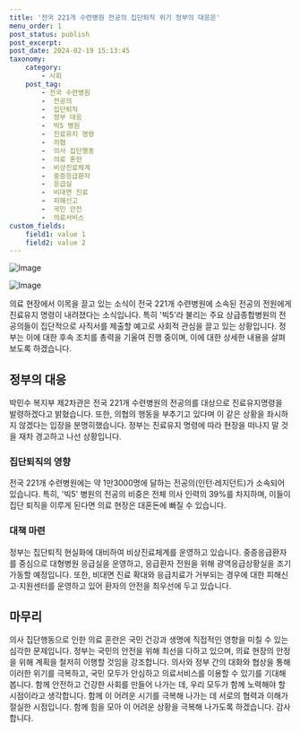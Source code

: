 ```yaml
---
title: '전국 221개 수련병원 전공의 집단퇴직 위기 정부의 대응은'
menu_order: 1
post_status: publish
post_excerpt: 
post_date: 2024-02-19 15:13:45
taxonomy:
    category:
        - 사회
    post_tag:
        - 전국 수련병원
        -  전공의
        -  집단퇴직
        -  정부 대응
        -  빅5 병원
        -  진료유지 명령
        -  의협
        -  의사 집단행동
        -  의료 혼란
        -  비상진료체계
        -  중증응급환자
        -  응급실
        -  비대면 진료
        -  피해신고
        -  국민 안전
        -  의료서비스
custom_fields:
    field1: value 1
    field2: value 2
---
```


![Image](https://imgnews.pstatic.net/image/586/2024/02/19/0000073038_001_20240219113701533.jpg?type=w647)

![Image](https://imgnews.pstatic.net/image/586/2024/02/19/0000073038_002_20240219113701595.jpg?type=w647)

의료 현장에서 이목을 끌고 있는 소식이 전국 221개 수련병원에 소속된 전공의 전원에게 진료유지 명령이 내려졌다는 소식입니다. 특히 '빅5'라 불리는 주요 상급종합병원의 전공의들이 집단적으로 사직서를 제출할 예고로 사회적 관심을 끌고 있는 상황입니다. 정부는 이에 대한 후속 조치를 총력을 기울여 진행 중이며, 이에 대한 상세한 내용을 살펴보도록 하겠습니다.
## 정부의 대응
박민수 복지부 제2차관은 전국 221개 수련병원의 전공의를 대상으로 진료유지명령을 발령하겠다고 밝혔습니다. 또한, 의협의 행동을 부추기고 있다며 이 같은 상황을 좌시하지 않겠다는 입장을 분명히했습니다. 정부는 진료유지 명령에 따라 현장을 떠나지 말 것을 재차 경고하고 나선 상황입니다.
### 집단퇴직의 영향
전국 221개 수련병원에는 약 1만3000명에 달하는 전공의(인턴·레지던트)가 소속되어 있습니다. 특히, '빅5' 병원의 전공의 비중은 전체 의사 인력의 39%를 차지하며, 이들이 집단 퇴직을 이루게 된다면 의료 현장은 대혼돈에 빠질 수 있습니다.
### 대책 마련
정부는 집단퇴직 현실화에 대비하여 비상진료체계를 운영하고 있습니다. 중증응급환자를 중심으로 대형병원 응급실을 운영하고, 응급환자 전원을 위해 광역응급상황실을 조기 가동할 예정입니다. 또한, 비대면 진료 확대와 응급치료가 거부되는 경우에 대한 피해신고·지원센터를 운영하고 있어 환자의 안전을 최우선에 두고 있습니다.
## 마무리
의사 집단행동으로 인한 의료 혼란은 국민 건강과 생명에 직접적인 영향을 미칠 수 있는 심각한 문제입니다. 정부는 국민의 안전을 위해 최선을 다하고 있으며, 의료 현장의 안정을 위해 계획을 철저히 이행할 것임을 강조합니다. 의사와 정부 간의 대화와 협상을 통해 이러한 위기를 극복하고, 국민 모두가 안심하고 의료서비스를 이용할 수 있기를 기대해 봅니다. 함께 안전하고 건강한 사회를 만들어 나가는 데, 우리 모두가 함께 노력해야 할 시점이라고 생각합니다. 함께 이 어려운 시기를 극복해 나가는 데 서로의 협력과 이해가 절실한 시점입니다. 함께 힘을 모아 이 어려운 상황을 극복해 나가도록 하겠습니다. 감사합니다.
